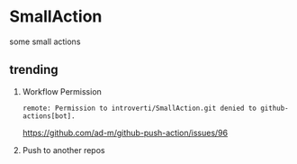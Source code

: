 # SmallAction

some small actions

## trending
1. Workflow Permission
    ```
    remote: Permission to introverti/SmallAction.git denied to github-actions[bot].
    ```
    https://github.com/ad-m/github-push-action/issues/96

2. Push to another repos 
